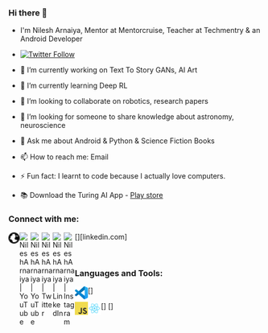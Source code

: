 ### Hi there 👋

<!--
**NileshArnaiya/NileshArnaiya** is a ✨ _special_ ✨ repository because its `README.md` (this file) appears on your GitHub profile.
-->
- I'm Nilesh Arnaiya, Mentor at Mentorcruise, Teacher at Techmentry & an Android Developer
- [![Twitter Follow](https://img.shields.io/twitter/follow/NileshArnaiya?color=1DA1F2&logo=twitter&style=for-the-badge)](https://twitter.com/intent/follow?original_referer=https%3A%2F%2Fgithub.com%2FNileshArnaiya&screen_name=NileshArnaiya)

- 🔭 I’m currently working on Text To Story GANs, AI Art
- 🌱 I’m currently learning Deep RL 
- 👯 I’m looking to collaborate on robotics, research papers
- 🤔 I’m looking for someone to share knowledge about astronomy, neuroscience 
- 💬 Ask me about Android & Python & Science Fiction Books
- 📫 How to reach me: Email
- ⚡ Fun fact: I learnt to code because I actually love computers. 
- :books: Download the Turing AI App - [Play store](https://play.google.com/store/apps/details?id=turing.labs.ai)

### Connect with me:

[<img align="left" alt="NileshArnaiya" width="22px" src="https://raw.githubusercontent.com/iconic/open-iconic/master/svg/globe.svg" />][website]
[<img align="left" alt="NileshArnaiya | YouTube" width="22px" src="https://cdn.jsdelivr.net/npm/simple-icons@v3/icons/youtube.svg" />][youtube]
[<img align="left" alt="NileshArnaiya | YouTube" width="22px" src="https://cdn.jsdelivr.net/npm/simple-icons@v3/icons/youtube.svg" />][youtube2]



[<img align="left" alt="NileshArnaiya | Twitter" width="22px" src="https://cdn.jsdelivr.net/npm/simple-icons@v3/icons/twitter.svg" />][twitter]
[<img align="left" alt="NileshArnaiya | LinkedIn" width="22px" src="https://cdn.jsdelivr.net/npm/simple-icons@v3/icons/linkedin.svg" />][linkedin.com]
[<img align="left" alt="NileshArnaiya | Instagram" width="22px" src="https://cdn.jsdelivr.net/npm/simple-icons@v3/icons/instagram.svg" />][instagram]

<br />

### Languages and Tools:

[<img align="left" alt="Visual Studio Code" width="26px" src="https://raw.githubusercontent.com/github/explore/80688e429a7d4ef2fca1e82350fe8e3517d3494d/topics/visual-studio-code/visual-studio-code.png" />]

[<img align="left" alt="JavaScript" width="26px" src="https://raw.githubusercontent.com/github/explore/80688e429a7d4ef2fca1e82350fe8e3517d3494d/topics/javascript/javascript.png" />]
[<img align="left" alt="React" width="26px" src="https://raw.githubusercontent.com/github/explore/80688e429a7d4ef2fca1e82350fe8e3517d3494d/topics/react/react.png" />]


<br />
<br />

[website]: https://nilesharnaiya.github.io
[twitter]: https://twitter.com/NileshArnaiya
[youtube]: https://www.youtube.com/channel/UCR9zKTQN2fGv3BPlAHBkeMg/
[youtube2]: https://www.youtube.com/channel/UCpXBO_B9FAxZ5FH8c2HFKvQ
[instagram]: https://instagram.com/2minuteai
[linkedin]: https://linkedin.com/in/NileshArnaiya

